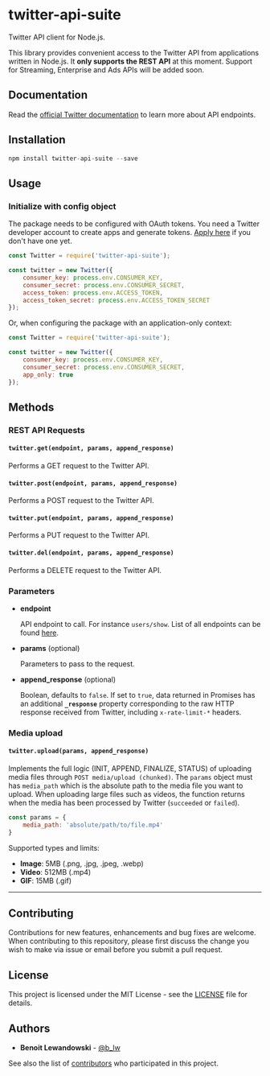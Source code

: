 # twitter-api-suite

Twitter API client for Node.js.

This library provides convenient access to the Twitter API from applications written in Node.js.
It **only supports the REST API** at this moment. Support for Streaming, Enterprise and Ads APIs will be added soon.


## Documentation

Read the [official Twitter documentation](https://developer.twitter.com/en/docs) to learn more about API endpoints.


## Installation

```javascript
npm install twitter-api-suite --save
```

## Usage

### Initialize with config object

The package needs to be configured with OAuth tokens.
You need a Twitter developer account to create apps and generate tokens.
[Apply here](https://developer.twitter.com/en/apply-for-access) if you don't have one yet.

```javascript
const Twitter = require('twitter-api-suite');

const twitter = new Twitter({
    consumer_key: process.env.CONSUMER_KEY,
    consumer_secret: process.env.CONSUMER_SECRET,
    access_token: process.env.ACCESS_TOKEN,
    access_token_secret: process.env.ACCESS_TOKEN_SECRET
});
```

Or, when configuring the package with an application-only context:

```javascript
const Twitter = require('twitter-api-suite');

const twitter = new Twitter({
    consumer_key: process.env.CONSUMER_KEY,
    consumer_secret: process.env.CONSUMER_SECRET,
    app_only: true
});
```

## Methods


### REST API Requests

#### `twitter.get(endpoint, params, append_response)`

 Performs a GET request to the Twitter API.

#### `twitter.post(endpoint, params, append_response)`

 Performs a POST request to the Twitter API.

#### `twitter.put(endpoint, params, append_response)`

 Performs a PUT request to the Twitter API.

#### `twitter.del(endpoint, params, append_response)`

 Performs a DELETE request to the Twitter API.


### Parameters

* **endpoint**

  API endpoint to call. For instance `users/show`. List of all endpoints can be found [here](https://developer.twitter.com/en/docs/api-reference-index).



* **params** (optional)

  Parameters to pass to the request.



* **append_response** (optional)

  Boolean, defaults to `false`. If set to `true`, data returned in Promises has an additional **`_response`** property corresponding to the raw HTTP response received from Twitter, including `x-rate-limit-*` headers.


### Media upload


#### `twitter.upload(params, append_response)`

Implements the full logic (INIT, APPEND, FINALIZE, STATUS) of uploading media files through `POST media/upload (chunked)`. The `params` object must has `media_path` which is the absolute path to the media file you want to upload. When uploading large files such as videos, the function returns when the media has been processed by Twitter (`succeeded` or `failed`).

```javascript
const params = {
    media_path: 'absolute/path/to/file.mp4'
}
```

Supported types and limits:
* **Image**: 5MB (.png, .jpg, .jpeg, .webp)
* **Video**: 512MB (.mp4)
* **GIF**: 15MB (.gif)


-------



## Contributing

Contributions for new features, enhancements and bug fixes are welcome. When contributing to this repository, please first discuss the change you wish to make via issue or email before you submit a pull request.

## License

This project is licensed under the MIT License - see the [LICENSE](LICENSE.md) file for details.

## Authors

* **Benoit Lewandowski** - [@b_lw](https://twitter.com/b_lw)

See also the list of [contributors](https://github.com/blw7/twitter-api-suite/contributors) who participated in this project.